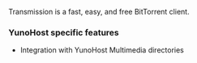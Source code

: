 Transmission is a fast, easy, and free BitTorrent client.

### YunoHost specific features

 * Integration with YunoHost Multimedia directories
